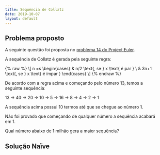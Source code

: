 ```yaml
---
title: Sequência de Collatz
date: 2019-10-07
layout: default
---
```


## Problema proposto

A seguinte questão foi proposta no [problema 14 do Project Euler](https://www.projecteuler.net/problem=14 "Problema 14 do Project Euler").

A sequência de Collatz é gerada pela seguinte regra:

{% raw %}
\\[
n =s
\begin{cases}
  & n/2 \text{, se } x \text{ é par } \\
  & 3n+1 \text{, se } x \text{ é ímpar }
\end{cases}
\\]
{% endraw %}

De acordo com a regra acima e começando pelo número 13, temos a seguinte sequência:

13 -> 40 -> 20 -> 10 -> 5 -> 16 -> 8 -> 4 -> 2 -> 1

A sequência acima possui 10 termos até que se chegue ao número 1.

Não foi provado que começando de qualquer número a sequência acabará em 1.

Qual número abaixo de 1 milhão gera a maior sequência?

## Solução Naïve
